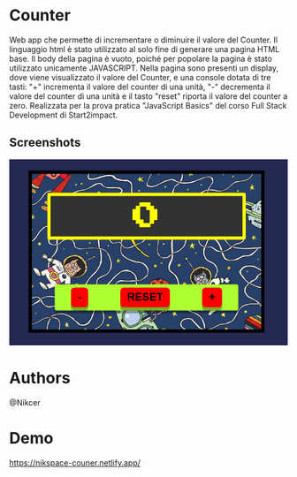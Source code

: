 # Counter
Web app che permette di incrementare o diminuire il valore del Counter. Il linguaggio html è stato utilizzato al solo fine di generare una pagina HTML base. Il body della pagina è vuoto, poiché per popolare la pagina è stato utilizzato unicamente JAVASCRIPT. Nella pagina sono presenti un display, dove viene visualizzato il valore del Counter, e una console dotata di tre tasti: "+" incrementa il valore del counter di una unità, "-" decrementa il valore del counter di una unità e il tasto "reset" riporta il valore del counter a zero. Realizzata per la prova pratica "JavaScript Basics" del corso Full Stack Development di Start2impact.

## Screenshots

![Alt text](https://github.com/Nikcer/Counter/blob/master/assets/images/counter-desktop.png)


# Authors
@Nikcer

# Demo
https://nikspace-couner.netlify.app/


